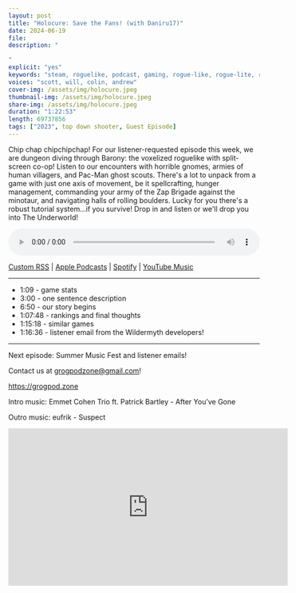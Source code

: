 ```yaml
---
layout: post
title: "Holocure: Save the Fans! (with Daniru17)"
date: 2024-06-19
file: 
description: "

"
explicit: "yes" 
keywords: "steam, roguelike, podcast, gaming, rogue-like, rogue-lite, roguelite"
voices: "scott, will, colin, andrew"
cover-img: /assets/img/holocure.jpeg
thumbnail-img: /assets/img/holocure.jpeg
share-img: /assets/img/holocure.jpeg
duration: "1:22:53"
length: 69737856
tags: ["2023", top down shooter, Guest Episode]
---
```


Chip chap chipchipchap! For our listener-requested episode this week, we are dungeon diving through Barony: the voxelized roguelike with split-screen co-op! Listen to our encounters with horrible gnomes, armies of human villagers, and Pac-Man ghost scouts. There's a lot to unpack from a game with just one axis of movement, be it spellcrafting, hunger management, commanding your army of the Zap Brigade against the minotaur, and navigating halls of rolling boulders. Lucky for you there's a robust tutorial system...if you survive! Drop in and listen or we'll drop you into The Underworld!

<div class="container">
  <audio controls style="width: 100%;">
    <source src="xxxxxxx" type="audio/mpeg">
  </audio>
</div>

[Custom RSS](https://grogpod.zone/feed.xml) | [Apple Podcasts](https://podcasts.apple.com/us/podcast/grogpod/id1650474911) | [Spotify](https://open.spotify.com/show/655SEhPUWIC77oO3hILe0b) | [YouTube Music](https://music.youtube.com/playlist?list=PL-ShOmyMvd4jYFChE6tgj0JYG8RKK4xe0) 

---
* 1:09 - game stats
* 3:00 - one sentence description
* 6:50 - our story begins
* 1:07:48 - rankings and final thoughts
* 1:15:18 - similar games
* 1:16:36 - listener email from the Wildermyth developers!

---



Next episode: Summer Music Fest and listener emails!

Contact us at grogpodzone@gmail.com!

https://grogpod.zone

Intro music: Emmet Cohen Trio ft. Patrick Bartley - After You’ve Gone

Outro music: eufrik - Suspect

<div class="embed-responsive embed-responsive-16by9">
<iframe width="560" height="315" src="https://www.youtube.com/embed/xxxx" title="YouTube video player" frameborder="0" allow="accelerometer; autoplay; clipboard-write; encrypted-media; gyroscope; picture-in-picture" allowfullscreen></iframe>
</div>
